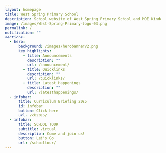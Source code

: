 ```yaml
---
layout: homepage
title: West Spring Primary School
description: School website of West Spring Primary School and MOE Kindergarten @ West Spring
image: /images/West-Spring-Primary-logo-03.png
permalink: /
notification: ""
sections:
  - hero:
      background: /images/herobannerV2.png
      key_highlights:
        - title: Announcements
          description: ""
          url: /announcement/
        - title: Quicklinks
          description: ""
          url: /quicklinks/
        - title: Latest Happenings
          description: ""
          url: /latesthappenings/
  - infobar:
      title: Curriculum Briefing 2025
      id: infobar
      button: Click here
      url: /cb2025/
  - infobar:
      title: SCHOOL TOUR
      subtitle: virtual
      description: Come and join us!
      button: Let's Go
      url: /schooltour/
---
```

